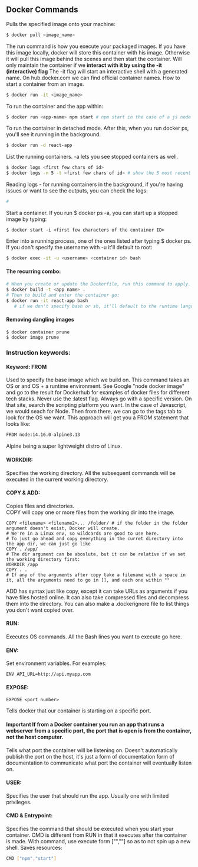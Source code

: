 ## Docker Commands

Pulls the specified image onto your machine:
```bash
$ docker pull <image_name>
```      
   
     
The run command is how you execute your packaged images.
If you have this image locally, docker will store this container with his image.
Otherwise it will pull this image behind the scenes and then start the container.
Will only maintain the container if we **interact with it by using the -it (interactive) flag**
The -it flag will start an interactive shell with a generated name.
On hub.docker.com we can find official container names. 
How to start a container from an image.
```bash
$ docker run -it <image_name> 
```
To run the container and the app within:
```bash
$ docker run <app-name> npm start # npm start in the case of a js node app.
```
To run the container in detached mode.
After this, when you run docker ps, you'll see it running in the background. 
```bash
$ docker run -d react-app
```
List the running containers. -a lets you see stopped containers as well.  
```bash
$ docker logs <first few chars of id>
$ docker logs -n 5 -t <first few chars of id> # show the 5 most recent lines 
```  
Reading logs - for running containers in the background, if you're having issues or want to see
the outputs, you can check the logs:
```bash
#
```

Start a container. If you run $ docker ps -a, you can start up a stopped image by typing:
```bach
$ docker start -i <first few characters of the container ID>
```  
  
  Enter into a running process, one of the ones listed after typing $ docker ps. If you don't specify the username with -u it'll default to root:
  ```bash
  $ docker exec -it -u <username> <container id> bash
  ```
#### The recurring combo:
```bash
# When you create or update the Dockerfile, run this command to apply.
$ docker build -t <app name> . 
# Then to build and enter the container go:
$ docker run -it react-app bash
   # if we don't specify bash or sh, it'll default to the runtime language. 
```
#### Removing dangling images
```bash
$ docker container prune
$ docker image prune
```


### Instruction keywords:

#### Keyword: FROM
Used to specify the base image which we build on.
This command takes an OS or and OS + a runtime environment. 
See Google "node docker image" and go to the result for Dockerhub for examples of docker files for different tech stacks. 
Never use the :latest flag. Always go with a specific version. 
On that site, search the scripting platform you want. In the case of Javascript, we would seach for Node.
Then from there, we can go to the tags tab to look for the OS we want. This approach will get you a FROM statement that looks like:  
```bash
FROM node:14.16.0-alpine3.13
```
Alpine being a super lightweight distro of Linux. 


#### WORKDIR:   
Specifies the working directory. All the subsequent commands will be executed in the current working directory. 
#### COPY & ADD:   
Copies files and directories.  
COPY will copy one or more files from the working dir into the image.  
```docker
COPY <filename> <filename2>... /folder/ # if the folder in the folder argument doesn't exist, Docker will create.
# We're in a Linux env, so wildcards are good to use here.
# To just go ahead and copy everything in the curret directory into the app dir, we can just go like
COPY . /app/
# The dir argument can be aboslute, but it can be relative if we set the working directory first:
WORKDIR /app
COPY . .
# If any of the arguments after copy take a filename with a space in it, all the arguments need to go in [], and each one within ""
```
ADD has syntax just like copy, except it can take URLs as arguments if you have files hosted online.
It can also take compressed files and decompress them into the directory. 
You can also make a .dockerignore file to list things you don't want copied over.

#### RUN:   
Executes OS commands. All the Bash lines you want to execute go here.
#### ENV:   
Set environment variables. For examples:
```docker
ENV API_URL=http://api.myapp.com
```
#### EXPOSE:
```docker
EXPOSE <port number> 
```
Tells docker that our container is starting on a specific port.
#### **Important** If from a Docker container you run an app that runs a webserver from a specific port, the port that is open is from the container, not the host computer.  
Tells what port the container will be listening on. 
Doesn't automatically publish the port on the host, it's just a form of documentation form of documentation to communicate what port the container will eventually listen on.


#### USER:  
Specifies the user that should run the app. Usually one with limited privileges.
#### CMD & Entrypoint:  
Specifies the command that should be executed when you start your container.
CMD is different from RUN in that it executes after the container is made. 
With command, use execute form ["",""] so as to not spin up a new shell. Saves resources:
```bash
CMD ["npm","start"]
```

